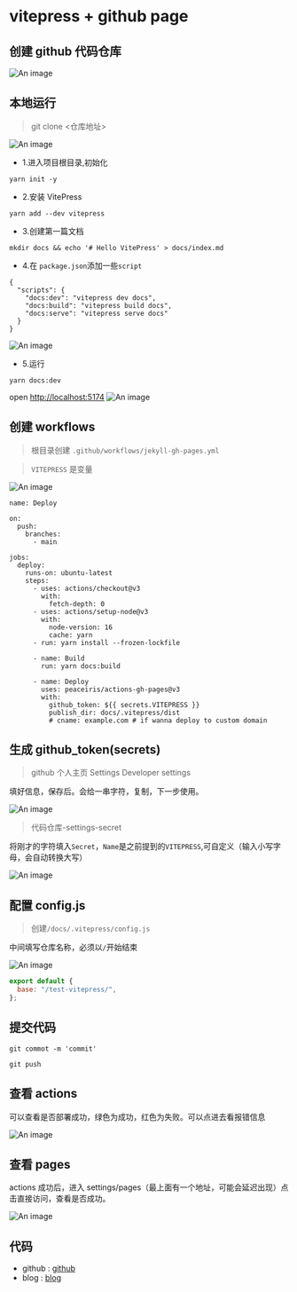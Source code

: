 # vitepress + github page

## 创建 github 代码仓库

![An image](/image/tools/vitepress/Snipaste_2022-11-26_10-34-02.png)

## 本地运行

> git clone <仓库地址>

![An image](/image/tools/vitepress/Snipaste_2022-11-26_10-36-37.png)

- 1.进入项目根目录,初始化

```
yarn init -y
```

- 2.安装 VitePress

```
yarn add --dev vitepress
```

- 3.创建第一篇文档

```
mkdir docs && echo '# Hello VitePress' > docs/index.md
```

- 4.在 `package.json`添加一些`script`

```
{
  "scripts": {
    "docs:dev": "vitepress dev docs",
    "docs:build": "vitepress build docs",
    "docs:serve": "vitepress serve docs"
  }
}
```

![An image](/image/tools/vitepress/Snipaste_2022-11-26_10-39-50.png)

- 5.运行

```
yarn docs:dev
```

open <a href="http://localhost:5174" target="_blank" rel="noreferrer">http://localhost:5174</a>
![An image](/image/tools/vitepress/Snipaste_2022-11-26_10-40-27.png)

## 创建 workflows

> 根目录创建 `.github/workflows/jekyll-gh-pages.yml`

> `VITEPRESS` 是变量

![An image](/image/tools/vitepress/Snipaste_2022-11-26_10-42-32.png)

```
name: Deploy

on:
  push:
    branches:
      - main

jobs:
  deploy:
    runs-on: ubuntu-latest
    steps:
      - uses: actions/checkout@v3
        with:
          fetch-depth: 0
      - uses: actions/setup-node@v3
        with:
          node-version: 16
          cache: yarn
      - run: yarn install --frozen-lockfile

      - name: Build
        run: yarn docs:build

      - name: Deploy
        uses: peaceiris/actions-gh-pages@v3
        with:
          github_token: ${{ secrets.VITEPRESS }}
          publish_dir: docs/.vitepress/dist
          # cname: example.com # if wanna deploy to custom domain

```

## 生成 github_token(secrets)

> github 个人主页 Settings Developer settings

填好信息，保存后。会给一串字符，复制，下一步使用。

![An image](/image/tools/vitepress/Snipaste_2022-11-26_10-47-03.png)

> 代码仓库-settings-secret

将刚才的字符填入`Secret`，`Name`是之前提到的`VITEPRESS`,可自定义（输入小写字母，会自动转换大写）

![An image](/image/tools/vitepress/Snipaste_2022-11-26_10-51-52.png)

## 配置 config.js

> 创建`/docs/.vitepress/config.js`

中间填写仓库名称，必须以`/`开始结束

![An image](/image/tools/vitepress/Snipaste_2022-11-26_10-54-06.png)

```js
export default {
  base: "/test-vitepress/",
};
```

## 提交代码

```
git commot -m 'commit'

git push
```

## 查看 actions

可以查看是否部署成功，绿色为成功，红色为失败。可以点进去看报错信息

![An image](/image/tools/vitepress/Snipaste_2022-11-26_10-59-40.png)

## 查看 pages

actions 成功后，进入 settings/pages（最上面有一个地址，可能会延迟出现）点击直接访问，查看是否成功。

![An image](/image/tools/vitepress/Snipaste_2022-11-26_11-00-07.png)

## 代码

- github : <a href="https://github.com/printfCYQ/vitepress-website" target="_blank" rel="noreferrer">github</a>
- blog : <a href="https://printfcyq.github.io/vitepress-website/" target="_blank" rel="noreferrer">blog</a>
